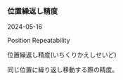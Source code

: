 <article id="位置繰返し精度">

### 位置繰返し精度

<p class="st_update_header">2024-05-16</p>
<p class="st_name_header_en">Position Repeatability</p>
<p class="st_name_header_jp">位置繰返し精度(いちくりかえしせいど)</p>
<div class="article_explanation">同じ位置に繰り返し移動する際の精度。</div>
</article>
